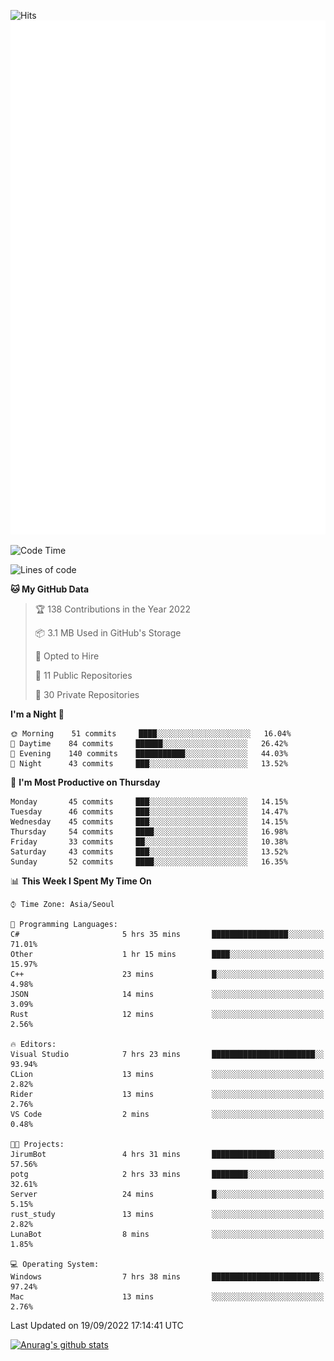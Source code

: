 ![Hits](https://hits.seeyoufarm.com/api/count/incr/badge.svg?url=https%3A%2F%2Fgithub.com%2Fkokose1234&count_bg=%2379C83D&title_bg=%23555555&icon=apple.svg&icon_color=%23E7E7E7&title=hits&edge_flat=false)
<br/>
![Metrics](https://github.com/kokose1234/kokose1234/blob/main/github-metrics.svg)

<!--START_SECTION:waka-->
![Code Time](http://img.shields.io/badge/Code%20Time-694%20hrs%2031%20mins-blue)

![Lines of code](https://img.shields.io/badge/From%20Hello%20World%20I%27ve%20Written-901%20Thousand%20lines%20of%20code-blue)

**🐱 My GitHub Data** 

> 🏆 138 Contributions in the Year 2022
 > 
> 📦 3.1 MB Used in GitHub's Storage 
 > 
> 💼 Opted to Hire
 > 
> 📜 11 Public Repositories 
 > 
> 🔑 30 Private Repositories  
 > 
**I'm a Night 🦉** 

```text
🌞 Morning    51 commits     ████░░░░░░░░░░░░░░░░░░░░░   16.04% 
🌆 Daytime    84 commits     ██████░░░░░░░░░░░░░░░░░░░   26.42% 
🌃 Evening    140 commits    ███████████░░░░░░░░░░░░░░   44.03% 
🌙 Night      43 commits     ███░░░░░░░░░░░░░░░░░░░░░░   13.52%

```
📅 **I'm Most Productive on Thursday** 

```text
Monday       45 commits     ███░░░░░░░░░░░░░░░░░░░░░░   14.15% 
Tuesday      46 commits     ███░░░░░░░░░░░░░░░░░░░░░░   14.47% 
Wednesday    45 commits     ███░░░░░░░░░░░░░░░░░░░░░░   14.15% 
Thursday     54 commits     ████░░░░░░░░░░░░░░░░░░░░░   16.98% 
Friday       33 commits     ██░░░░░░░░░░░░░░░░░░░░░░░   10.38% 
Saturday     43 commits     ███░░░░░░░░░░░░░░░░░░░░░░   13.52% 
Sunday       52 commits     ████░░░░░░░░░░░░░░░░░░░░░   16.35%

```


📊 **This Week I Spent My Time On** 

```text
⌚︎ Time Zone: Asia/Seoul

💬 Programming Languages: 
C#                       5 hrs 35 mins       █████████████████░░░░░░░░   71.01% 
Other                    1 hr 15 mins        ████░░░░░░░░░░░░░░░░░░░░░   15.97% 
C++                      23 mins             █░░░░░░░░░░░░░░░░░░░░░░░░   4.98% 
JSON                     14 mins             ░░░░░░░░░░░░░░░░░░░░░░░░░   3.09% 
Rust                     12 mins             ░░░░░░░░░░░░░░░░░░░░░░░░░   2.56%

🔥 Editors: 
Visual Studio            7 hrs 23 mins       ███████████████████████░░   93.94% 
CLion                    13 mins             ░░░░░░░░░░░░░░░░░░░░░░░░░   2.82% 
Rider                    13 mins             ░░░░░░░░░░░░░░░░░░░░░░░░░   2.76% 
VS Code                  2 mins              ░░░░░░░░░░░░░░░░░░░░░░░░░   0.48%

🐱‍💻 Projects: 
JirumBot                 4 hrs 31 mins       ██████████████░░░░░░░░░░░   57.56% 
potg                     2 hrs 33 mins       ████████░░░░░░░░░░░░░░░░░   32.61% 
Server                   24 mins             █░░░░░░░░░░░░░░░░░░░░░░░░   5.15% 
rust_study               13 mins             ░░░░░░░░░░░░░░░░░░░░░░░░░   2.82% 
LunaBot                  8 mins              ░░░░░░░░░░░░░░░░░░░░░░░░░   1.85%

💻 Operating System: 
Windows                  7 hrs 38 mins       ████████████████████████░   97.24% 
Mac                      13 mins             ░░░░░░░░░░░░░░░░░░░░░░░░░   2.76%

```


 Last Updated on 19/09/2022 17:14:41 UTC
<!--END_SECTION:waka-->

[![Anurag's github stats](https://github-readme-stats.vercel.app/api?username=kokose1234&theme=dracula)](https://github.com/anuraghazra/github-readme-stats)



	
